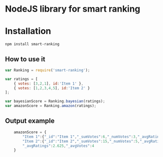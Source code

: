 # NodeJS library for smart ranking

# Installation

```
npm install smart-ranking
```

## How to use it

```js
var Ranking = require('smart-ranking');

var ratings = [
    { votes: [3,2,1], id:'Item 1' },
    { votes: [1,2,3,4,5], id:'Item 2' }
];

var bayesianScore = Ranking.bayesian(ratings);
var amazonScore = Ranking.amazon(ratings);
```

## Output example

```js
	amazonScore = {
		"Item 1":{"_id":"Item 1","_sumVotes":6,"_numVotes":3,"_avgRating":2,"score":2.3125},
		"Item 2":{"_id":"Item 2","_sumVotes":15,"_numVotes":5,"_avgRating":3,"score":2.859375},
		"_avgRatings":2.625,"_avgVotes":4
	}
```
